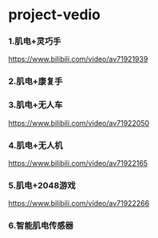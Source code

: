 # project-vedio
### 1.肌电+灵巧手
https://www.bilibili.com/video/av71921939
### 2.肌电+康复手
### 3.肌电+无人车
https://www.bilibili.com/video/av71922050
### 4.肌电+无人机
https://www.bilibili.com/video/av71922165
### 5.肌电+2048游戏
https://www.bilibili.com/video/av71922266
### 6.智能肌电传感器


